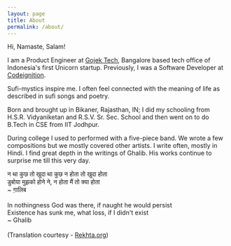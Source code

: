 ```yaml
---
layout: page
title: About
permalink: /about/
---
```


Hi, Namaste, Salam!

I am a Product Engineer at <a href="http://gojek.io">Gojek Tech</a>, Bangalore based tech office of Indonesia's first Unicorn startup. Previously, I was a Software Developer at <a href="http://codeignition.co"
target="_blank">Codeignition</a>.

Sufi-mystics inspire me. I often feel connected with the
meaning of life as described in sufi songs and poetry.

Born and brought up in Bikaner, Rajasthan, IN; I did my schooling
from H.S.R. Vidyaniketan and R.S.V. Sr. Sec. School and then went on to do B.Tech in CSE from IIT Jodhpur.

During college I used to performed with a five-piece band. We wrote
a few compositions but we mostly covered other artists. I write often, mostly in Hindi. I find great depth in the writings of Ghalib. His works continue to surprise me till
this very day.

<div>
न था कुछ तो खुदा था कुछ न होता तो खुदा होता 
<br>
डुबोया मुझको होने ने, न होता मैं तो क्या होता
<br>
~ ग़ालिब 
</div>
<br>
In nothingness God was there, if naught he would persist
<br>
Existence has sunk me, what loss, if I didn't exist
<br>
~ Ghalib
<br>
<br>
(Translation courtesy - <a href="rekhta.org" target="_blank">Rekhta.org</a>)
